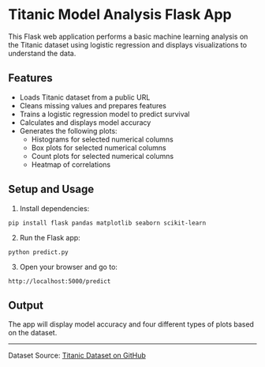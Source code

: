 
# Titanic Model Analysis Flask App

This Flask web application performs a basic machine learning analysis on the Titanic dataset using logistic regression and displays visualizations to understand the data.

## Features

- Loads Titanic dataset from a public URL
- Cleans missing values and prepares features
- Trains a logistic regression model to predict survival
- Calculates and displays model accuracy
- Generates the following plots:
  - Histograms for selected numerical columns
  - Box plots for selected numerical columns
  - Count plots for selected numerical columns
  - Heatmap of correlations

## Setup and Usage

1. Install dependencies:

```
pip install flask pandas matplotlib seaborn scikit-learn
```

2. Run the Flask app:

```
python predict.py
```

3. Open your browser and go to:

```
http://localhost:5000/predict
```

## Output

The app will display model accuracy and four different types of plots based on the dataset.

---

Dataset Source: [Titanic Dataset on GitHub](https://github.com/datasciencedojo/datasets/blob/master/titanic.csv)
